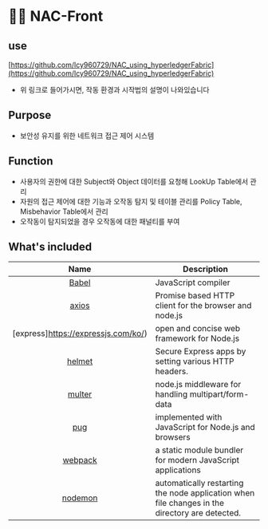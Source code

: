 # 🙋‍♀️ NAC-Front

## use
[https://github.com/lcy960729/NAC_using_hyperledgerFabric](https://github.com/lcy960729/NAC_using_hyperledgerFabric)
- 위 링크로 들어가시면, 작동 환경과 시작법의 설명이 나와있습니다

## Purpose
- 보안성 유지를 위한 네트워크 접근 제어 시스템

## Function
- 사용자의 권한에 대한 Subject와 Object 데이터를 요청해 LookUp Table에서 관리
- 자원의 접근 제어에 대한 기능과 오작동 탐지 및 테이블 관리를 Policy Table, Misbehavior Table에서 관리
- 오작동이 탐지되었을 경우 오작동에 대한 패널티를 부여

## What's included
|               Name               | Description                                        |
| :------------------------------: | -------------------------------------------------- |
| [Babel](https://babeljs.io/) | JavaScript compiler |
| [axios](https://joshua1988.github.io/vue-camp/vue/axios.html) | Promise based HTTP client for the browser and node.js|
| [express]https://expressjs.com/ko/) | open and concise web framework for Node.js |
| [helmet](https://www.npmjs.com/package/helmet) | Secure Express apps by setting various HTTP headers.  |
| [multer](https://www.npmjs.com/package/multer) | node.js middleware for handling multipart/form-data |
| [pug](https://github.com/pugjs/pug) | implemented with JavaScript for Node.js and browsers |
| [webpack](https://webpack.js.org/) | a static module bundler for modern JavaScript applications |
| [nodemon](https://www.npmjs.com/package/nodemon) | automatically restarting the node application when file changes in the directory are detected. |
